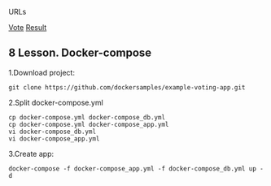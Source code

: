 URLs

[Vote](http://34.122.27.228:5000)
[Result](http://34.122.27.228:5001)

8 Lesson. Docker-compose
---------------

1.Download project:
```
git clone https://github.com/dockersamples/example-voting-app.git
```

2.Split docker-compose.yml
```
cp docker-compose.yml docker-compose_db.yml
cp docker-compose.yml docker-compose_app.yml
vi docker-compose_db.yml
vi docker-compose_app.yml
```

3.Create app:
```
docker-compose -f docker-compose_app.yml -f docker-compose_db.yml up -d
```
